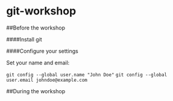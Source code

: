 # git-workshop

##Before the workshop

####Install git

####Configure your settings

Set your name and email:

`git config --global user.name "John Doe"`
`git config --global user.email johndoe@example.com`

##During the workshop
